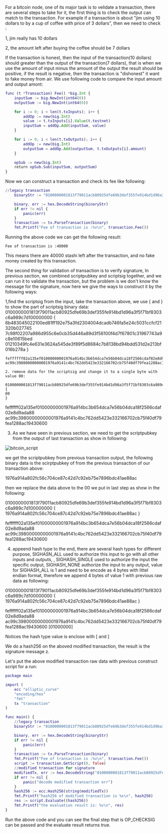 For a bitcoin node, one of its major task is to velidate a transaction, there are several steps to take for it, the first thing is to check the output can match to the transaction. For example if a transaction
is about "jim using 10 dollars to by a cup of coffee with price of 3 dollars", then we need to check :

1, jim really has 10 dollars

2, the amount left after buying the coffee should be 7 dollars

If the transaction is honest, then the input of the transaction(10 dollars) should greater than the output of the transaction(7 dollars), that is when we use the amount of input minus the amount of the output
the result should be positive, if the result is negative, then the transaction is "dishonest" it want to fake money from air. We use following code to compare the input amount and output amont:
```g
func (t *Transaction) Fee() *big.Int {
	inputSum := big.NewInt(int64(0))
	outputSum := big.NewInt(int64(0))

	for i := 0; i < len(t.txInputs); i++ {
		addOp := new(big.Int)
		value := t.txInputs[i].Value(t.testnet)
		inputSum = addOp.Add(inputSum, value)
	}

	for i := 0; i < len(t.txOutputs); i++ {
		addOp := new(big.Int)
		outputSum = addOp.Add(outputSum, t.txOutputs[i].amount)
	}

	opSub := new(big.Int)
	return opSub.Sub(inputSum, outputSum)
}
```
Now we can construct a transaction and check its fee like following:
```g
//legacy transaction
	binaryStr := "0100000001813f79011acb80925dfe69b3def355fe914bd1d96a3f5f71bf8303c6a989c7d1000000006b483045022100ed81ff192e75a3fd2304004dcadb746fa5e24c5031ccfcf21320b0277457c98f02207a986d955c6e0cb35d446a89d3f56100f4d7f67801c31967743a9c8e10615bed01210349fc4e631e3624a545de3f89f5d8684c7b8138bd94bdd531d2e213bf016b278afeffffff02a135ef01000000001976a914bc3b654dca7e56b04dca18f2566cdaf02e8d9ada88ac99c39800000000001976a9141c4bc762dd5423e332166702cb75f40df79fea1288ac19430600"

	binary, err := hex.DecodeString(binaryStr)
	if err != nil {
		panic(err)
	}
	transaction := tx.ParseTransaction(binary)
	fmt.Printf("Fee of transaction is :%v\n", transaction.Fee())
```
Running the above code we can get the following result:
```
Fee of transaction is :40000
```
This means there are 40000 stashi left after the transaction, and no fake money created by this transaction.

The second thing for validation of transaction is to verify signature, In previous section, we combined scriptpubkey and  scriptsig together,
and we can run it to validate the transaction, but the problem is we don't know the message for the signature, now here we give the ways to
construct it by the following ways:

1,find the scriptsig from the input, take the transaction above, we use { and } to show the part of scriptsig binary data:
0100000001813f79011acb80925dfe69b3def355fe914bd1d96a3f5f71bf8303c6a989c7d100000000
{
6b483045022100ed81ff192e75a3fd2304004dcadb746fa5e24c5031ccfcf21320b027745
7c98f02207a986d955c6e0cb35d446a89d3f56100f4d7f67801c31967743a9c8e10615bed
01210349fc4e631e3624a545de3f89f5d8684c7b8138bd94bdd531d2e213bf016b278a
}
```
feffffff02a135ef01000000001976a914bc3b654dca7e56b04dca18f2566cdaf02e8d9ada88
ac99c39800000000001976a9141c4bc762dd5423e332166702cb75f40df79fea1288ac19430600

2. remove data for the scriptsig and change it to a single byte with value 00:

0100000001813f79011acb80925dfe69b3def355fe914bd1d96a3f5f71bf8303c6a989c7d100000000
{
00
}
```
feffffff02a135ef01000000001976a914bc3b654dca7e56b04dca18f2566cdaf02e8d9ada88
ac99c39800000000001976a9141c4bc762dd5423e332166702cb75f40df79fea1288ac19430600

3. As we have seen in previous section, we need to get the scriptpubkey from the output of last transaction as show in following:
   
![bitcoin_script](https://github.com/wycl16514/golang-bitcoin-transaction-create-validate/assets/7506958/26675d48-8900-4113-b5e6-78a817a71493)

we get the scriptpubkey from previous transaction output, the following binary data is the scirptpubkey of from the previous transaction
of our transaction above:

1976a914a802fc56c704ce87c42d7c92eb75e7896bdc41ae88ac

then we replace the data above to the 00 we put in last step as show in the following:

0100000001813f79011acb80925dfe69b3def355fe914bd1d96a3f5f71bf8303c6a989c7d100000000
{
1976a914a802fc56c704ce87c42d7c92eb75e7896bdc41ae88ac
}

feffffff02a135ef01000000001976a914bc3b654dca7e56b04dca18f2566cdaf02e8d9ada88
ac99c39800000000001976a9141c4bc762dd5423e332166702cb75f40df79fea1288ac19430600

4. appeend hash type to the end, there are several hash types for different purpose, SIGHASN_ALL used to authorize this input to go with all other inputs and outputs,
, SIGHASH_SINGLE used to authorize the input the specific output, SIGHASH_NONE authorize the input to any output, value for SIGHASH_ALL is 1 and need to be encode as
4 bytes with littel endian format, therefore we append 4 bytes of value 1 with previous raw data as following:

0100000001813f79011acb80925dfe69b3def355fe914bd1d96a3f5f71bf8303c6a989c7d100000000
{
1976a914a802fc56c704ce87c42d7c92eb75e7896bdc41ae88ac
}

feffffff02a135ef01000000001976a914bc3b654dca7e56b04dca18f2566cdaf02e8d9ada88
ac99c39800000000001976a9141c4bc762dd5423e332166702cb75f40df79fea1288ac19430600 [01000000]

Notices the hash type value is enclose with [ and ] 

We do a hash256 on the aboved modified transaction, the result is the signature message z.

Let's put the above modified transaction raw data with previous construct script for a run:
```g
package main

import (
	ecc "elliptic_curve"
	"encoding/hex"
	"fmt"
	tx "transaction"
)

func main() {
	//legacy transaction
	binaryStr := "0100000001813f79011acb80925dfe69b3def355fe914bd1d96a3f5f71bf8303c6a989c7d1000000006b483045022100ed81ff192e75a3fd2304004dcadb746fa5e24c5031ccfcf21320b0277457c98f02207a986d955c6e0cb35d446a89d3f56100f4d7f67801c31967743a9c8e10615bed01210349fc4e631e3624a545de3f89f5d8684c7b8138bd94bdd531d2e213bf016b278afeffffff02a135ef01000000001976a914bc3b654dca7e56b04dca18f2566cdaf02e8d9ada88ac99c39800000000001976a9141c4bc762dd5423e332166702cb75f40df79fea1288ac19430600"

	binary, err := hex.DecodeString(binaryStr)
	if err != nil {
		panic(err)
	}
	transaction := tx.ParseTransaction(binary)
	fmt.Printf("Fee of transaction is :%v\n", transaction.Fee())
	script := transaction.GetScript(0, false)
	//modified transaction for signature
	modifiedTx, err := hex.DecodeString("0100000001813f79011acb80925dfe69b3def355fe914bd1d96a3f5f71bf8303c6a989c7d1000000001976a914a802fc56c704ce87c42d7c92eb75e7896bdc41ae88acfeffffff02a135ef01000000001976a914bc3b654dca7e56b04dca18f2566cdaf02e8d9ada88ac99c39800000000001976a9141c4bc762dd5423e332166702cb75f40df79fea1288ac1943060001000000")
	if err != nil {
		panic("decode modified transaction err")
	}
	hash256 := ecc.Hash256(string(modifiedTx))
	fmt.Printf("hash256 of modified transaction is %x\n", hash256)
	res := script.Evaluate((hash256))
	fmt.Printf("the evaluation result is: %v\n", res)
}
```
Run the above code and you can see the final step that is OP_CHECKSIG can be passed and the evaluate result returns true.


